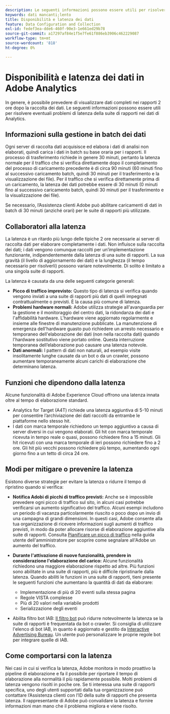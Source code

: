 ```yaml
---
description: Le seguenti informazioni possono essere utili per risolvere eventuali problemi di latenza della suite di rapporti nei dati di Analytics.
keywords: dati mancanti;lento
title: Disponibilità e latenza dei dati
feature: Data Configuration and Collection
exl-id: fedef3ea-dde6-460f-90e3-1e661ed29b78
source-git-commit: a17297af84e1f5e7fe61f886eb3906c462229087
workflow-type: tm+mt
source-wordcount: '818'
ht-degree: 0%

---
```


# Disponibilità e latenza dei dati in Adobe Analytics

In genere, è possibile prevedere di visualizzare dati completi nei rapporti 2 ore dopo la raccolta dei dati. Le seguenti informazioni possono essere utili per risolvere eventuali problemi di latenza della suite di rapporti nei dati di Analytics.

## Informazioni sulla gestione in batch dei dati

Ogni server di raccolta dati acquisisce ed elabora i dati di analisi non elaborati, quindi carica i dati in batch su base oraria per i rapporti. Il processo di trasferimento richiede in genere 30 minuti, pertanto la latenza normale per il traffico che si verifica direttamente dopo il completamento del processo di caricamento precedente è di circa 90 minuti (60 minuti fino al successivo caricamento batch, quindi 30 minuti per il trasferimento e la visualizzazione dei file). Per il traffico che si verifica direttamente prima di un caricamento, la latenza dei dati potrebbe essere di 30 minuti (0 minuti fino al successivo caricamento batch, quindi 30 minuti per il trasferimento e la visualizzazione dei file).

Se necessario, l’Assistenza clienti Adobe può abilitare caricamenti di dati in batch di 30 minuti (anziché orari) per le suite di rapporti più utilizzate.

## Collaboratori alla latenza

La latenza è un ritardo più lungo delle tipiche 2 ore necessarie ai server di raccolta dati per elaborare completamente i dati. Non influisce sulla raccolta dei dati; i dati vengono comunque raccolti per un’implementazione funzionante, indipendentemente dalla latenza di una suite di rapporti. La sua gravità (il livello di aggiornamento dei dati) e la lunghezza (il tempo necessario per risolverli) possono variare notevolmente. Di solito è limitato a una singola suite di rapporti.

La latenza è causata da una delle seguenti categorie generali:

* **Picco di traffico imprevisto:** Questo tipo di latenza si verifica quando vengono inviati a una suite di rapporti più dati di quelli impegnati contrattualmente o previsti. È la causa più comune di latenza.
* **Problemi hardware normali:** Adobe utilizza strategie all&#39;avanguardia per la gestione e il monitoraggio del centro dati, la ridondanza dei dati e l&#39;affidabilità hardware. L&#39;hardware viene aggiornato regolarmente e insieme alle finestre di manutenzione pubblicate. La manutenzione di emergenza dell&#39;hardware guasto può richiedere un arresto necessario e temporaneo dell&#39;elaborazione dei dati (non nella raccolta dati) quando l&#39;hardware sostitutivo viene portato online. Questa interruzione temporanea dell’elaborazione può causare una latenza notevole.
* **Dati anormali:** I pattern di dati non naturali, ad esempio visite insolitamente lunghe causate da un bot o da un crawler, possono aumentare temporaneamente alcuni carichi di elaborazione che determinano latenza.

## Funzioni che dipendono dalla latenza

Alcune funzionalità di Adobe Experience Cloud offrono una latenza innata oltre al tempo di elaborazione standard.

* Analytics for Target (A4T) richiede una latenza aggiuntiva di 5-10 minuti per consentire l’archiviazione dei dati raccolti da entrambe le piattaforme nello stesso hit.
* I dati con marca temporale richiedono un tempo aggiuntivo a causa di server diversi in cui vengono elaborati. Gli hit con marca temporale ricevuta in tempo reale o quasi, possono richiedere fino a 15 minuti. Gli hit ricevuti con una marca temporale di ieri possono richiedere fino a 2 ore. Gli hit più vecchi possono richiedere più tempo, aumentando ogni giorno fino a un tetto di circa 24 ore.

## Modi per mitigare o prevenire la latenza

Esistono diverse strategie per evitare la latenza o ridurre il tempo di ripristino quando si verifica:

* **Notifica Adobi di picchi di traffico previsti:** Anche se è impossibile prevedere ogni picco di traffico sul sito, in alcuni casi potrebbe verificarsi un aumento significativo del traffico. Alcuni esempi includono un periodo di vacanza particolarmente riuscito o poco dopo un invio di una campagna di grandi dimensioni. In questi casi, Adobe consente alla tua organizzazione di ricevere informazioni sugli aumenti di traffico previsti, in modo da poter allocare risorse di elaborazione aggiuntive alla suite di rapporti. Consulta [Pianificare un picco di traffico](/help/admin/admin/c-manage-report-suites/c-edit-report-suites/c-traffic-management/t-traffic-schedule-spike.md) nella guida utente dell&#39;amministratore per scoprire come segnalare all&#39;Adobe un aumento del traffico.
* **Durante l&#39;attivazione di nuove funzionalità, prendere in considerazione l&#39;elaborazione del carico:** Alcune funzionalità richiedono una maggiore elaborazione rispetto ad altre. Più funzioni sono abilitate in una suite di rapporti, più è difficile ripristinarle dalla latenza. Quando abiliti le funzioni in una suite di rapporti, tieni presente le seguenti funzioni che aumentano la quantità di dati da elaborare:

   * Implementazione di più di 20 eventi sulla stessa pagina
   * Regole VISTA complesse
   * Più di 20 valori nella variabile prodotti
   * Serializzazione degli eventi

* Abilita filtro bot IAB: [Il filtro bot](/help/admin/admin/c-manage-report-suites/c-edit-report-suites/general/bot-removal/bot-removal.md) può ridurre notevolmente la latenza se la suite di rapporti è frequentata da bot o crawler. Si consiglia di utilizzare l&#39;elenco di bot IAB, in quanto è aggiornato e gestito da [Interactive Advertising Bureau](https://www.iab.net/about_the_iab). Un utente può personalizzare le proprie regole bot per integrare quelle di IAB.

## Come comportarsi con la latenza

Nei casi in cui si verifica la latenza, Adobe monitora in modo proattivo la pipeline di elaborazione e fa il possibile per riportare il tempo di elaborazione alla normalità il più rapidamente possibile. Molti problemi di latenza vengono risolti in poche ore. Se ti interessa una suite di rapporti specifica, uno degli utenti supportati dalla tua organizzazione può contattare l’Assistenza clienti con l’ID della suite di rapporti che presenta latenza. Il rappresentante di Adobe può convalidare la latenza e fornire informazioni man mano che il problema migliora e viene risolto.
